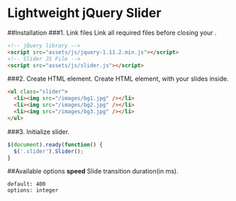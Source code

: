 # Lightweight jQuery Slider
##Installation
###1. Link files
Link all required files before closing your <body>. 
```html
<!-- jQuery library -->
<script src="assets/js/jquery-1.11.2.min.js"></script>
<!-- Slider JS File -->
<script src="assets/js/slider.js"></script>
```

###2. Create HTML element. 
Create HTML element, with your slides inside. 
```html
<ul class="slider">
  <li><img src="/images/bg1.jpg" /></li>
  <li><img src="/images/bg2.jpg" /></li>
  <li><img src="/images/bg3.jpg" /></li>
</ul>
```
###3. Initialize slider.
```javascript
$(document).ready(function() {
  $('.slider').Slider();
}
```
##Available options
**speed**
Slide transition duration(in ms).
```
default: 400
options: integer
```
